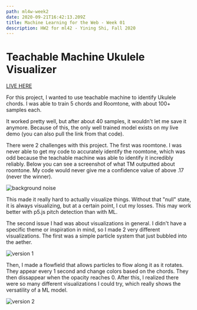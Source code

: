 ```yaml
---
path: ml4w-week2
date: 2020-09-21T16:42:13.209Z
title: Machine Learning for the Web - Week 01
description: HW2 for ml42 - Yining Shi, Fall 2020
---
```

# Teachable Machine Ukulele Visualizer

[LIVE HERE](https://flupc.github.io/ml4w_HW_CDX/Week2/)

For this project, I wanted to use teachable machine to identify Ukulele chords. I was able to train 5 chords and Roomtone, with about 100+ samples each. 

It worked pretty well, but after about 40 samples, it wouldn't let me save it anymore. Because of this, the only well trained model exists on my live demo (you can also pull the link from that code). 

There were 2 challenges with this project. The first was roomtone. I was never able to get my code to accurately identify the roomtone, which was odd because the teachable machine was able to identify it incredibly reliably. Below you can see a screenshot of what TM outputted about roomtone. My code would never give me a confidence value of above .17 (never the winner). 

![background noise](/../assets/Vml4w/bgnoise.png)

This made it really hard to actually visualize things. Without that "null" state, it is always visualizing, but at a certain point, I cut my losses. This may work better with p5.js pitch detection than with ML. 

The second issue I had was about visualizations in general. I didn't have a specific theme or inspiration in mind, so I made 2 very different visualizations. The first was a simple particle system that just bubbled into the aether. 

![version 1](/../assets/ml4w/uke_v1.png)

Then, I made a flowfield that allows particles to flow along it as it rotates. They appear every 1 second and change colors based on the chords. They then dissappear when the opacity reaches 0. After this, I realized there were so many different visualizations I could try, which really shows the versatility of a ML model. 

![version 2](/../assets/ml4w/uke_v2.png)